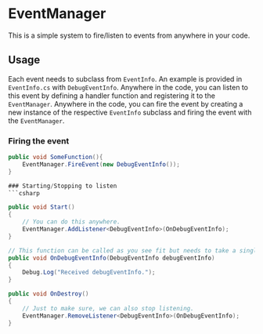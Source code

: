 # EventManager

This is a simple system to fire/listen to events from anywhere in your code.

## Usage

Each event needs to subclass from `EventInfo`. An example is provided in `EventInfo.cs` with `DebugEventInfo`.
Anywhere in the code, you can listen to this event by defining a handler function and registering it to the `EventManager`.
Anywhere in the code, you can fire the event by creating a new instance of the respective `EventInfo` subclass and 
firing the event with the `EventManager`.

### Firing the event
```csharp
public void SomeFunction(){
    EventManager.FireEvent(new DebugEventInfo());
}

### Starting/Stopping to listen
```csharp

public void Start()
{
    // You can do this anywhere.
    EventManager.AddListener<DebugEventInfo>(OnDebugEventInfo);
}

// This function can be called as you see fit but needs to take a single parameter of type `DebugEventInfo`.
public void OnDebugEventInfo(DebugEventInfo debugEventInfo)
{
    Debug.Log("Received debugEventInfo.");
}

public void OnDestroy()
{
    // Just to make sure, we can also stop listening.
    EventManager.RemoveListener<DebugEventInfo>(OnDebugEventInfo);
}
```